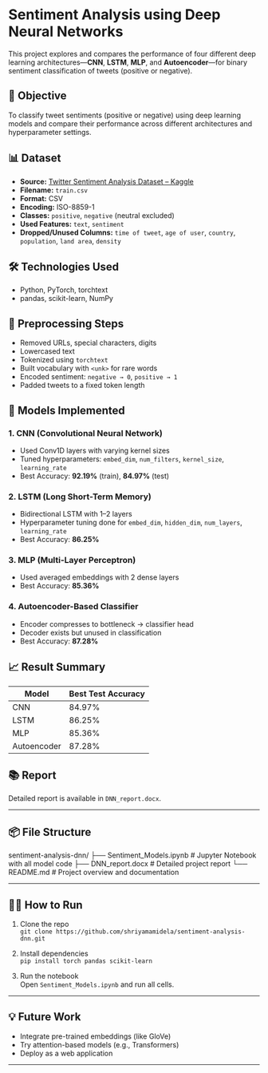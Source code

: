 
# Sentiment Analysis using Deep Neural Networks

This project explores and compares the performance of four different deep learning architectures—**CNN**, **LSTM**, **MLP**, and **Autoencoder**—for binary sentiment classification of tweets (positive or negative).


## 📌 Objective
To classify tweet sentiments (positive or negative) using deep learning models and compare their performance across different architectures and hyperparameter settings.

## 📊 Dataset
- **Source:** [Twitter Sentiment Analysis Dataset – Kaggle](https://www.kaggle.com/datasets/abhi8923shriv/sentiment-analysis-dataset?select=train.csv)
- **Filename:** `train.csv`
- **Format:** CSV
- **Encoding:** ISO-8859-1
- **Classes:** `positive`, `negative` (neutral excluded)
- **Used Features:** `text`, `sentiment`
- **Dropped/Unused Columns:** `time of tweet`, `age of user`, `country`, `population`, `land area`, `density`


## 🛠️ Technologies Used
- Python, PyTorch, torchtext
- pandas, scikit-learn, NumPy

## 🧹 Preprocessing Steps
- Removed URLs, special characters, digits
- Lowercased text
- Tokenized using `torchtext`
- Built vocabulary with `<unk>` for rare words
- Encoded sentiment: `negative → 0`, `positive → 1`
- Padded tweets to a fixed token length

## 🧠 Models Implemented
### 1. CNN (Convolutional Neural Network)
- Used Conv1D layers with varying kernel sizes
- Tuned hyperparameters: `embed_dim`, `num_filters`, `kernel_size`, `learning_rate`
- Best Accuracy: **92.19%** (train), **84.97%** (test)

### 2. LSTM (Long Short-Term Memory)
- Bidirectional LSTM with 1–2 layers
- Hyperparameter tuning done for `embed_dim`, `hidden_dim`, `num_layers`, `learning_rate`
- Best Accuracy: **86.25%**

### 3. MLP (Multi-Layer Perceptron)
- Used averaged embeddings with 2 dense layers
- Best Accuracy: **85.36%**

### 4. Autoencoder-Based Classifier
- Encoder compresses to bottleneck → classifier head
- Decoder exists but unused in classification
- Best Accuracy: **87.28%**

## 📈 Result Summary
| Model        | Best Test Accuracy |
|--------------|--------------------|
| CNN          | 84.97%             |
| LSTM         | 86.25%             |
| MLP          | 85.36%             |
| Autoencoder  | 87.28%             |

## 📚 Report
Detailed report is available in `DNN_report.docx`.

---

## 📦 File Structure

sentiment-analysis-dnn/
├── Sentiment_Models.ipynb # Jupyter Notebook with all model code
├── DNN_report.docx # Detailed project report
└── README.md # Project overview and documentation



---

## 🏃‍♀️ How to Run
1. Clone the repo  
   `git clone https://github.com/shriyamamidela/sentiment-analysis-dnn.git`

2. Install dependencies  
   `pip install torch pandas scikit-learn`

3. Run the notebook  
   Open `Sentiment_Models.ipynb` and run all cells.

---

## 💡 Future Work
- Integrate pre-trained embeddings (like GloVe)
- Try attention-based models (e.g., Transformers)
- Deploy as a web application

---

